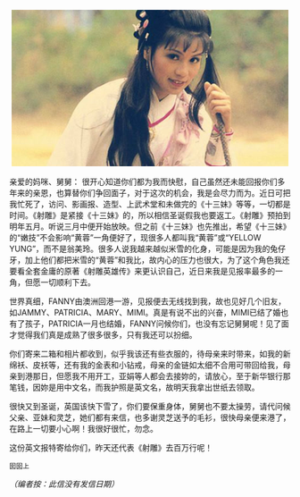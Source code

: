  <center>

![翁美玲](../../img/letter/14.jpg)

 </center>

 亲爱的妈咪、舅舅：
很开心知道你们都为我而快慰，自己虽然还未能回报你们多年来的亲恩，也算替你们争回面子，对于这次的机会，我是会尽力而为。近日可把我忙死了，访问、影画报、造型、上武术堂和未做完的《十三妹》等等，一切都是时间。《射雕》是紧接《十三妹》的，所以相信圣诞假我也要返工。《射雕》预拍到明年五月。听说三月中便开始放映。但之前《十三妹》也先推出，希望《十三妹》的“嫩技”不会影响“黄蓉”一角便好了，现很多人都叫我“黄蓉”或“YELLOW YUNG”，而不是翁美玲。很多人说我越来越似米雪的化身，可能是因为我的兔仔牙，加上他们都把米雪的“黄蓉”和我比，故内心的压力也很大，为了这个角色我还要看全套金庸的原著《射雕英雄传》来更认识自己，近日来我是见报率最多的一角，但愿一切顺利下去。

世界真细，FANNY由澳洲回港一游，见报便去无线找到我，故也见好几个旧友，如JAMMY、PATRICIA、MARY、MIMI。真是有说不出的兴奋，MIMI已结了婚也有了孩子，PATRICIA一月也结婚，FANNY问候你们，也没有忘记舅舅呢！见了面才觉得我们真是成熟了很多很多，只有我还可以扮细。
 
你们寄来二箱和相片都收到，似乎我该还有些衣服的，待母亲来时带来，如我的新绵袄、皮袄等，还有我的金表和小钻戒，母亲的金链如太细不合用可带回给我，母亲到港那日，但愿我不用开工，亚娟等人都会去接妳的，请放心，至于新华银行那笔钱，因妳是用中文名，而我护照是英文名，故明天我拿出世纸去领取。

很快又到圣诞，英国该快下雪了，你们要保重身体，舅舅也不要太操劳，请代问候父亲、亚妹和灵芝，她们都有来信，也多谢灵芝送予的毛衫，很快母亲便来港了，在路上一切要小心啊！我很好很忙，勿念。

这份英文报特寄给你们，昨天还代表《射雕》去百万行呢！

    囡囡上

*（编者按：此信没有发信日期）*